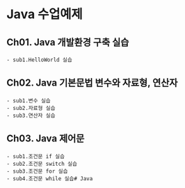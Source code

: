 # Java 수업예제

## Ch01. Java 개발환경 구축 실습
	- sub1.HelloWorld 실습
	
## Ch02. Java 기본문법 변수와 자료형, 연산자
	- sub1.변수 실습
	- sub2.자료형 실습
	- sub3.연산자 실습

## Ch03. Java 제어문
	- sub1.조건문 if 실습
	- sub2.조건문 switch 실습
	- sub3.조건문 for 실습
	- sub4.조건문 while 실습# Java
